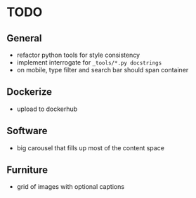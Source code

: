 # TODO

## General

- refactor python tools for style consistency
- implement interrogate for `_tools/*.py docstrings`
- on mobile, type filter and search bar should span container

## Dockerize

- upload to dockerhub

## Software

- big carousel that fills up most of the content space

## Furniture

- grid of images with optional captions
